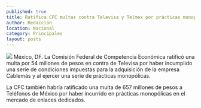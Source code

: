 ```yaml
---
published: true
title: Ratifica CFC multas contra Televisa y Telmex por prácticas monopólicas
author: Redacción
location: Nacional
category: Principales
layout: posts
---
```


![](http://i.imgur.com/Pcehzgrm.jpg)
México, DF. La Comisión Federal de Competencia Económica ratificó una multa por 54 millones de pesos en contra de Televisa por haber incumplido una serie de condiciones impuestas para la adquisición de la empresa Cablemás y al ejercer una serie de prácticas monopólicas.

La CFC también habría ratificado una multa de 657 millones de pesos a Teléfonos de México por haber incurrido en prácticas monopólicas en el mercado de enlaces dedicados.
